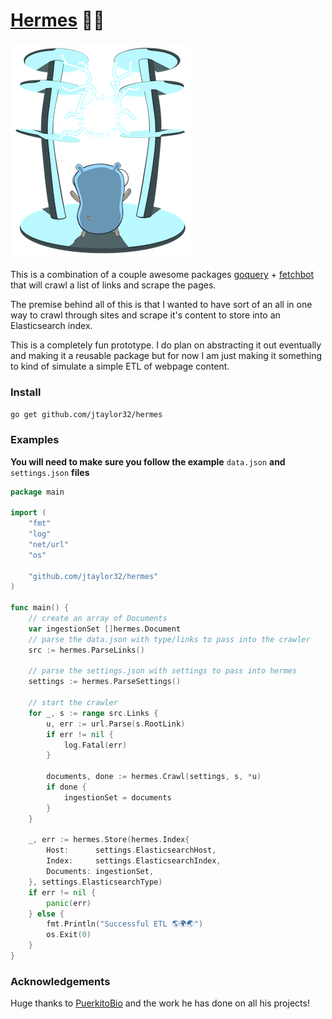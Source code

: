 # [Hermes](https://en.wikipedia.org/wiki/Hermes) 🏃💨

![Boom](./docs/static_files/power-to-the-masses.png)

This is a combination of a couple awesome packages [goquery](https://github.com/PuerkitoBio/goquery) + [fetchbot](https://github.com/PuerkitoBio/fetchbot) that will crawl a list of links and scrape the pages.

The premise behind all of this is that I wanted to have sort of an all in one way to crawl through sites and scrape it's content to store into an Elasticsearch index.

This is a completely fun prototype.  I do plan on abstracting it out eventually and making it a reusable package but for now I am just making it something to kind of simulate a simple ETL of webpage content.

### Install

`go get github.com/jtaylor32/hermes`

### Examples

**You will need to make sure you follow the example** `data.json` **and** `settings.json` **files**

```go
package main

import (
	"fmt"
	"log"
	"net/url"
	"os"

	"github.com/jtaylor32/hermes"
)

func main() {
	// create an array of Documents
	var ingestionSet []hermes.Document
	// parse the data.json with type/links to pass into the crawler
	src := hermes.ParseLinks()

	// parse the settings.json with settings to pass into hermes
	settings := hermes.ParseSettings()

	// start the crawler
	for _, s := range src.Links {
		u, err := url.Parse(s.RootLink)
		if err != nil {
			log.Fatal(err)
		}

		documents, done := hermes.Crawl(settings, s, *u)
		if done {
			ingestionSet = documents
		}
	}

	_, err := hermes.Store(hermes.Index{
		Host:      settings.ElasticsearchHost,
		Index:     settings.ElasticsearchIndex,
		Documents: ingestionSet,
	}, settings.ElasticsearchType)
	if err != nil {
		panic(err)
	} else {
		fmt.Println("Successful ETL 🌎🌍🌏")
		os.Exit(0)
	}
}

```

### Acknowledgements

Huge thanks to [PuerkitoBio](https://github.com/PuerkitoBio) and the work he has done on all his projects!

